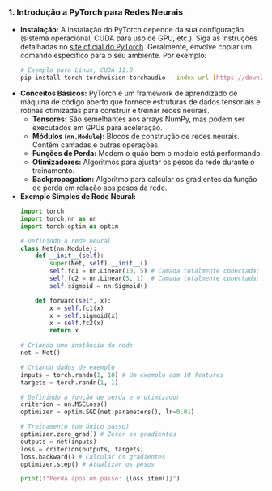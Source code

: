 ### 1\. Introdução a PyTorch para Redes Neurais

  * **Instalação:** A instalação do PyTorch depende da sua configuração (sistema operacional, CUDA para uso de GPU, etc.). Siga as instruções detalhadas no [site oficial do PyTorch](https://pytorch.org/). Geralmente, envolve copiar um comando específico para o seu ambiente. Por exemplo:
    ```bash
    # Exemplo para Linux, CUDA 11.8
    pip install torch torchvision torchaudio --index-url [https://download.pytorch.org/whl/cu118](https://download.pytorch.org/whl/cu118)
    ```
  * **Conceitos Básicos:** PyTorch é um framework de aprendizado de máquina de código aberto que fornece estruturas de dados tensoriais e rotinas otimizadas para construir e treinar redes neurais.
      * **Tensores:** São semelhantes aos arrays NumPy, mas podem ser executados em GPUs para aceleração.
      * **Módulos (`nn.Module`):** Blocos de construção de redes neurais. Contêm camadas e outras operações.
      * **Funções de Perda:** Medem o quão bem o modelo está performando.
      * **Otimizadores:** Algoritmos para ajustar os pesos da rede durante o treinamento.
      * **Backpropagation:** Algoritmo para calcular os gradientes da função de perda em relação aos pesos da rede.
  * **Exemplo Simples de Rede Neural:**
    ```python
    import torch
    import torch.nn as nn
    import torch.optim as optim

    # Definindo a rede neural
    class Net(nn.Module):
        def __init__(self):
            super(Net, self).__init__()
            self.fc1 = nn.Linear(10, 5) # Camada totalmente conectada: 10 entradas, 5 saídas
            self.fc2 = nn.Linear(5, 1)  # Camada totalmente conectada: 5 entradas, 1 saída
            self.sigmoid = nn.Sigmoid()

        def forward(self, x):
            x = self.fc1(x)
            x = self.sigmoid(x)
            x = self.fc2(x)
            return x

    # Criando uma instância da rede
    net = Net()

    # Criando dados de exemplo
    inputs = torch.randn(1, 10) # Um exemplo com 10 features
    targets = torch.randn(1, 1)

    # Definindo a função de perda e o otimizador
    criterion = nn.MSELoss()
    optimizer = optim.SGD(net.parameters(), lr=0.01)

    # Treinamento (um único passo)
    optimizer.zero_grad() # Zerar os gradientes
    outputs = net(inputs)
    loss = criterion(outputs, targets)
    loss.backward() # Calcular os gradientes
    optimizer.step() # Atualizar os pesos

    print(f"Perda após um passo: {loss.item()}")
    ```
